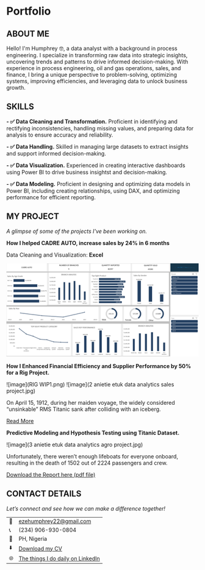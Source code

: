 # Portfolio
<!--Section 1: Introduce your self-->
## ABOUT ME

Hello! I'm Humphrey 🤓, a data analyst with a background in process engineering. I specialize in transforming raw data into strategic insights, uncovering trends and patterns to drive informed decision-making. With experience in process engineering, oil and gas operations, sales, and finance, I bring a unique perspective to problem-solving, optimizing systems, improving efficiencies, and leveraging data to unlock business growth.


<!--Mention your top/relevant skills here - core and soft skills-->
## SKILLS

**- ✅ Data Cleaning and Transformation.** 
Proficient in identifying and rectifying inconsistencies, handling missing values, and preparing data for analysis to ensure accuracy and reliability.

**- ✅ Data Handling.**
Skilled in managing large datasets to extract insights and support informed decision-making.

**- ✅ Data Visualization.**
Experienced in creating interactive dashboards using Power BI to drive business insightst and decision-making.

**- ✅ Data Modeling.**
Proficient in designing and optimizing data models in Power BI, including creating relationships, using DAX, and optimizing performance for efficient reporting.

<!--Section 2: List 3-4 key projects-->
## MY PROJECT 

*A glimpse of some of the projects I've been working on.*

**How I helped CADRE AUTO, increase sales by 24% in 6 months**

Data Cleaning and Visualization: **Excel**

![image](Portfolio1.png)


<!--[Read More](https://www.linkedin.com/pulse/predictive-modeling-hypothesis-testing-using-titanic-dataset-anietie/)-->

**How I Enhanced Financial Efficiency and Supplier Performance by 50% for a Rig Project.**

![image](RIG WIP1.png)
![image](2 anietie etuk data analytics sales project.jpg)

On April 15, 1912, during her maiden voyage, the widely considered “unsinkable” RMS Titanic sank after colliding with an iceberg. 

[Read More](https://www.linkedin.com/pulse/predictive-modeling-hypothesis-testing-using-titanic-dataset-anietie/)

**Predictive Modeling and Hypothesis Testing using Titanic Dataset.**

![image](3 anietie etuk data analytics agro project.jpg)

Unfortunately, there weren’t enough lifeboats for everyone onboard, resulting in the death of 1502 out of 2224 passengers and crew. 

<a href="17 How to Present Data to Executives by Anietie Etuk.pdf">Download the Report here (pdf file)</a>


## CONTACT DETAILS

*Let’s connect and see how we can make a difference together!*
<table>
  <tbody>
    <tr>
      <td>📧</td>
      <td><a href="mailto:ezehumphrey22@gmail.com">ezehumphrey22@gmail.com</a></td>
    </tr>
    <tr>
      <td>📞</td>
      <td>(234) 906-930-0804</td>
    </tr>
    <tr>
      <td>📍</td>
      <td>PH, Nigeria</td>
    </tr>
    <tr>
      <td>⬇️</td>
      <td><a href="https://etuk123456.github.io/portfolio1/docs/Profile.pdf">Download my CV</a></td>
    </tr>
    <tr>
      <td>🌐</td>
      <td><a href="https://linkedin.com/in/etukanietie">The things I do daily on LinkedIn</a></td>
    </tr>
  </tbody>
</table>

   

 
